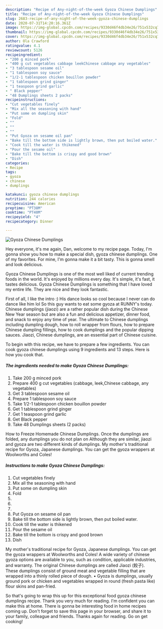 ```yaml
---
description: "Recipe of Any-night-of-the-week Gyoza Chinese Dumplings"
title: "Recipe of Any-night-of-the-week Gyoza Chinese Dumplings"
slug: 2683-recipe-of-any-night-of-the-week-gyoza-chinese-dumplings
date: 2020-07-31T14:20:16.361Z
image: https://img-global.cpcdn.com/recipes/9330d46f4db34e26/751x532cq70/gyoza-chinese-dumplings-recipe-main-photo.jpg
thumbnail: https://img-global.cpcdn.com/recipes/9330d46f4db34e26/751x532cq70/gyoza-chinese-dumplings-recipe-main-photo.jpg
cover: https://img-global.cpcdn.com/recipes/9330d46f4db34e26/751x532cq70/gyoza-chinese-dumplings-recipe-main-photo.jpg
author: Ola Crawford
ratingvalue: 4.1
reviewcount: 5126
recipeingredient:
- "200 g minced pork"
- "400 g cut vegetables cabbage leekChinese cabbage any vegetables"
- "3 tablespoon sesame oil"
- "1 tablespoon soy sauce"
- "1/2-1 tablespoon chicken bouillon powder"
- "1 tablespoon grind ginger"
- "1 teaspoon grind garlic"
- " Black pepper"
- "48 Dumplings sheets 2 packs"
recipeinstructions:
- "Cut vegetables finely"
- "Mix all the seasoning with hand"
- "Put some on dumpling skin"
- "Fold"
- ""
- ""
- ""
- "Put Gyoza on sesame oil pan"
- "Bake till the bottom side is lightly brown, then put boiled water."
- "Cook till the water is thikened"
- "Pour the sesame oil"
- "Bake till the bottom is crispy and good brown"
- "Dish"
categories:
- Recipe
tags:
- gyoza
- chinese
- dumplings

katakunci: gyoza chinese dumplings 
nutrition: 244 calories
recipecuisine: American
preptime: "PT38M"
cooktime: "PT40M"
recipeyield: "4"
recipecategory: Dinner

---
```



![Gyoza Chinese Dumplings](https://img-global.cpcdn.com/recipes/9330d46f4db34e26/751x532cq70/gyoza-chinese-dumplings-recipe-main-photo.jpg)

Hey everyone, it's me again, Dan, welcome to my recipe page. Today, I'm gonna show you how to make a special dish, gyoza chinese dumplings. One of my favorites. For mine, I'm gonna make it a bit tasty. This is gonna smell and look delicious.

Gyoza Chinese Dumplings is one of the most well liked of current trending foods in the world. It's enjoyed by millions every day. It's simple, it's fast, it tastes delicious. Gyoza Chinese Dumplings is something that I have loved my entire life. They are nice and they look fantastic.

First of all, I like the intro :) His dance looks so cool because I never can do dance like him lol So this guy wants to eat some gyoza at RUNNY&#39;s today. Chinese dumplings (jiaozi) are a rather popular dish during the Chinese New Year season but are also a fun and delicious appetizer, dinner food, and snack to enjoy any time of year. The ultimate to Chinese dumplings including dumpling dough, how to roll wrapper from flours, how to prepare Chinese dumpling fillings, how to cook dumplings and the popular dipping sauces. Jiaozi, Chinese dumplings, are an essential part of Chinese cuisine.


To begin with this recipe, we have to prepare a few ingredients. You can cook gyoza chinese dumplings using 9 ingredients and 13 steps. Here is how you cook that.

<!--inarticleads1-->

##### The ingredients needed to make Gyoza Chinese Dumplings:

1. Take 200 g minced pork
1. Prepare 400 g cut vegetables (cabbage, leek,Chinese cabbage, any vegetables)
1. Get 3 tablespoon sesame oil
1. Prepare 1 tablespoon soy sauce
1. Take 1/2-1 tablespoon chicken bouillon powder
1. Get 1 tablespoon grind ginger
1. Get 1 teaspoon grind garlic
1. Get  Black pepper
1. Take 48 Dumplings sheets (2 packs)


How to Freeze Homemade Chinese Dumplings. Once the dumplings are folded, any dumplings you do not plan on Although they are similar, jiaozi and gyoza are two different kinds of dumplings. My mother&#39;s traditional recipe for Gyoza, Japanese dumplings. You can get the gyoza wrappers at Woolworths and Coles! 

<!--inarticleads2-->

##### Instructions to make Gyoza Chinese Dumplings:

1. Cut vegetables finely
1. Mix all the seasoning with hand
1. Put some on dumpling skin
1. Fold
1. 
1. 
1. 
1. Put Gyoza on sesame oil pan
1. Bake till the bottom side is lightly brown, then put boiled water.
1. Cook till the water is thikened
1. Pour the sesame oil
1. Bake till the bottom is crispy and good brown
1. Dish


My mother&#39;s traditional recipe for Gyoza, Japanese dumplings. You can get the gyoza wrappers at Woolworths and Coles! A wide variety of chinese gyoza options are available to you, such as condition, applicable industries, and warranty. The original Chinese dumplings are called Jiaozi (餃子). These dumplings consist of ground meat and vegetable filling that are wrapped into a thinly rolled piece of dough. • Gyoza is dumplings, usually ground pork or chicken and vegetables wrapped in round (fresh pasta like) flour skins and pan-fried. 

So that's going to wrap this up for this exceptional food gyoza chinese dumplings recipe. Thank you very much for reading. I'm confident you can make this at home. There is gonna be interesting food in home recipes coming up. Don't forget to save this page in your browser, and share it to your family, colleague and friends. Thanks again for reading. Go on get cooking!
